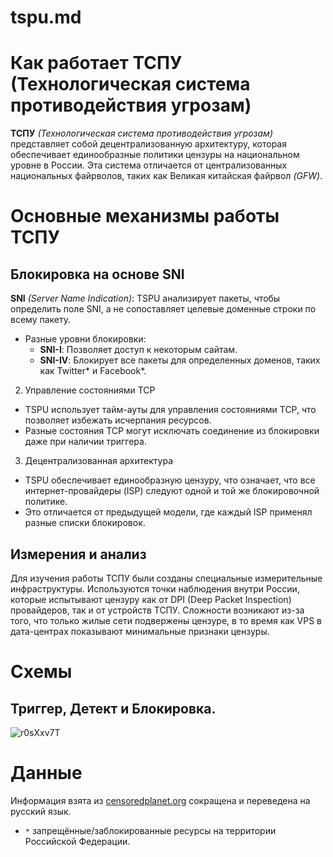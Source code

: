 # tspu.md

# Как работает ТСПУ (Технологическая система противодействия угрозам)

**ТСПУ** *(Технологическая система противодействия угрозам)* представляет собой децентрализованную архитектуру, которая обеспечивает единообразные политики цензуры на национальном уровне в России. Эта система отличается от централизованных национальных файрволов, таких как Великая китайская файрвол *(GFW)*.

# Основные механизмы работы ТСПУ

## Блокировка на основе SNI

**SNI** *(Server Name Indication)*: TSPU анализирует пакеты, чтобы определить поле SNI, а не сопоставляет целевые доменные строки по всему пакету.

- Разные уровни блокировки:
  - **SNI-I**: Позволяет доступ к некоторым сайтам.
  - **SNI-IV**: Блокирует все пакеты для определенных доменов, таких как Twitter* и Facebook*.

2. Управление состояниями TCP

- TSPU использует тайм-ауты для управления состояниями TCP, что позволяет избежать исчерпания ресурсов.
- Разные состояния TCP могут исключать соединение из блокировки даже при наличии триггера.

3. Децентрализованная архитектура

- TSPU обеспечивает единообразную цензуру, что означает, что все интернет-провайдеры (ISP) следуют одной и той же блокировочной политике.
- Это отличается от предыдущей модели, где каждый ISP применял разные списки блокировок.

## Измерения и анализ

Для изучения работы ТСПУ были созданы специальные измерительные инфраструктуры.
Используются точки наблюдения внутри России, которые испытывают цензуру как от DPI (Deep Packet Inspection) провайдеров, так и от устройств ТСПУ.
Сложности возникают из-за того, что только жилые сети подвержены цензуре, в то время как VPS в дата-центрах показывают минимальные признаки цензуры.

# Схемы

## Триггер, Детект и Блокировка.

![r0sXxv7T](https://github.com/user-attachments/assets/a90fc768-f993-4857-852e-f198c440e58d)


# Данные

Информация взята из [censoredplanet.org](https://censoredplanet.org/assets/tspu-imc22.pdf) сокращена и переведена на русский язык.

- `*` запрещённые/заблокированные ресурсы на территории Российской Федерации.
